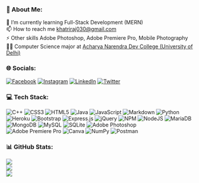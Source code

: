 ### 💫 About Me:
🌱 I’m currently learning Full-Stack Development (MERN)<br>📫 How to reach me khatriraj030@gmail.com<br>⚡ Other skills Adobe Photoshop, Adobe Premiere Pro, Mobile Photography<br>👨‍🎓 Computer Science major at <a href="https://www.andc.du.ac.in">Acharya Narendra Dev College (University of Delhi)<a>


### 🌐 Socials:
[![Facebook](https://img.shields.io/badge/Facebook-%231877F2.svg?logo=Facebook&style=for-the-badge&logoColor=white)](https://facebook.com/khatrijiraj) [![Instagram](https://img.shields.io/badge/Instagram-%23E4405F.svg?logo=Instagram&style=for-the-badge&logoColor=white)](https://instagram.com/khatrijiraj) [![LinkedIn](https://img.shields.io/badge/LinkedIn-%230077B5.svg?logo=linkedin&style=for-the-badge&logoColor=white)](https://linkedin.com/in/khatrijiraj) [![Twitter](https://img.shields.io/badge/Twitter-%231DA1F2.svg?logo=Twitter&style=for-the-badge&logoColor=white)](https://twitter.com/khatrijiraj) 

### 💻 Tech Stack:
![C++](https://img.shields.io/badge/c++-%2300599C.svg?style=for-the-badge&logo=c%2B%2B&logoColor=white) ![CSS3](https://img.shields.io/badge/css3-%231572B6.svg?style=for-the-badge&logo=css3&logoColor=white) ![HTML5](https://img.shields.io/badge/html5-%23E34F26.svg?style=for-the-badge&logo=html5&logoColor=white) ![Java](https://img.shields.io/badge/java-%23ED8B00.svg?style=for-the-badge&logo=java&logoColor=white) ![JavaScript](https://img.shields.io/badge/javascript-%23323330.svg?style=for-the-badge&logo=javascript&logoColor=%23F7DF1E) ![Markdown](https://img.shields.io/badge/markdown-%23000000.svg?style=for-the-badge&logo=markdown&logoColor=white) ![Python](https://img.shields.io/badge/python-3670A0?style=for-the-badge&logo=python&logoColor=ffdd54) ![Heroku](https://img.shields.io/badge/heroku-%23430098.svg?style=for-the-badge&logo=heroku&logoColor=white) ![Bootstrap](https://img.shields.io/badge/bootstrap-%23563D7C.svg?style=for-the-badge&logo=bootstrap&logoColor=white) ![Express.js](https://img.shields.io/badge/express.js-%23404d59.svg?style=for-the-badge&logo=express&logoColor=%2361DAFB) ![jQuery](https://img.shields.io/badge/jquery-%230769AD.svg?style=for-the-badge&logo=jquery&logoColor=white) ![NPM](https://img.shields.io/badge/NPM-%23000000.svg?style=for-the-badge&logo=npm&logoColor=white) ![NodeJS](https://img.shields.io/badge/node.js-6DA55F?style=for-the-badge&logo=node.js&logoColor=white) ![MariaDB](https://img.shields.io/badge/MariaDB-003545?style=for-the-badge&logo=mariadb&logoColor=white) ![MongoDB](https://img.shields.io/badge/MongoDB-%234ea94b.svg?style=for-the-badge&logo=mongodb&logoColor=white) ![MySQL](https://img.shields.io/badge/mysql-%2300f.svg?style=for-the-badge&logo=mysql&logoColor=white) ![SQLite](https://img.shields.io/badge/sqlite-%2307405e.svg?style=for-the-badge&logo=sqlite&logoColor=white) ![Adobe Photoshop](https://img.shields.io/badge/adobephotoshop-%2331A8FF.svg?style=for-the-badge&logo=adobephotoshop&logoColor=white) ![Adobe Premiere Pro](https://img.shields.io/badge/Adobe%20Premiere%20Pro-9999FF.svg?style=for-the-badge&logo=Adobe%20Premiere%20Pro&logoColor=white) ![Canva](https://img.shields.io/badge/Canva-%2300C4CC.svg?style=for-the-badge&logo=Canva&logoColor=white) ![NumPy](https://img.shields.io/badge/numpy-%23013243.svg?style=for-the-badge&logo=numpy&logoColor=white) ![Postman](https://img.shields.io/badge/Postman-FF6C37?style=for-the-badge&logo=postman&logoColor=white)

### 📊 GitHub Stats:
![](https://github-readme-stats.vercel.app/api?username=khatrijiraj&theme=gruvbox&hide_border=false&include_all_commits=false&count_private=false)<br/>
![](https://github-readme-streak-stats.herokuapp.com/?user=khatrijiraj&theme=gruvbox&hide_border=false)<br/>
![](https://github-readme-stats.vercel.app/api/top-langs/?username=khatrijiraj&hide_border=false&include_all_commits=true&count_private=true&theme=gruvbox&layout=compact)
